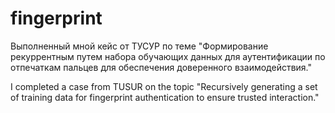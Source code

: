# fingerprint
Выполненный мной кейс от ТУСУР по теме "Формирование рекуррентным путем набора обучающих данных для аутентификации по отпечаткам пальцев для обеспечения доверенного взаимодействия."

I completed a case from TUSUR on the topic "Recursively generating a set of training data for fingerprint authentication to ensure trusted interaction."
